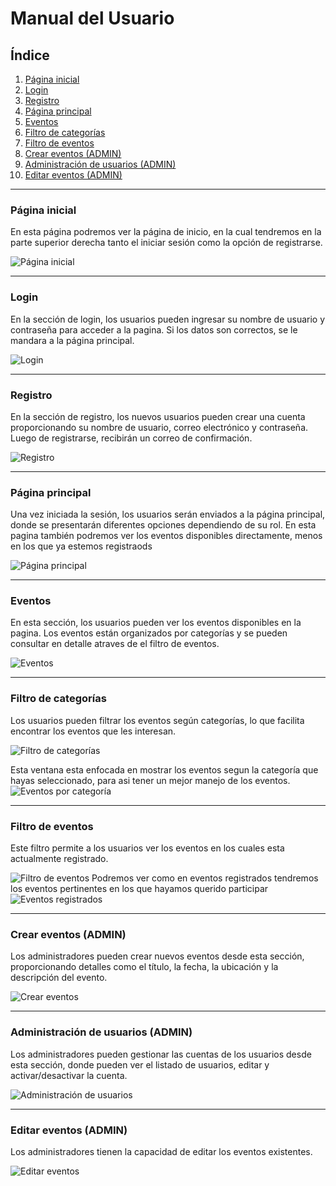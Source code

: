 # Manual del Usuario

## Índice
1. [Página inicial](#pagina-inicial)
2. [Login](#login)
3. [Registro](#registro)
4. [Página principal](#pagina-principal)
5. [Eventos](#eventos)
6. [Filtro de categorías](#filtro-de-categorias)
7. [Filtro de eventos](#filtro-de-eventos)
8. [Crear eventos (ADMIN)](#crear-eventos-admin)
9. [Administración de usuarios (ADMIN)](#administracion-de-usuarios-admin)
10. [Editar eventos (ADMIN)](#editar-eventos-admin)

---

### Página inicial
En esta página podremos ver la página de inicio, en la cual tendremos en la parte superior derecha tanto el iniciar sesión como la opción de registrarse.

![Página inicial](images/pagina%20inicial.png)

---

### Login
En la sección de login, los usuarios pueden ingresar su nombre de usuario y contraseña para acceder a la pagina. Si los datos son correctos, se le mandara a la página principal.

![Login](images/inicio%20de%20sesion.png)

---

### Registro
En la sección de registro, los nuevos usuarios pueden crear una cuenta proporcionando su nombre de usuario, correo electrónico y contraseña. Luego de registrarse, recibirán un correo de confirmación.

![Registro](images/Registrarse.png)

---

### Página principal
Una vez iniciada la sesión, los usuarios serán enviados a la página principal, donde se presentarán diferentes opciones dependiendo de su rol. En esta pagina también podremos ver los eventos disponibles directamente, menos en los que ya estemos registraods 

![Página principal](images/pagina%20principal.png)

---

### Eventos
En esta sección, los usuarios pueden ver los eventos disponibles en la pagina. Los eventos están organizados por categorías y se pueden consultar en detalle atraves de el filtro de eventos.

![Eventos](images/eventos.png)

---

### Filtro de categorías
Los usuarios pueden filtrar los eventos según categorías, lo que facilita encontrar los eventos que les interesan.

![Filtro de categorías](images/filtro%20de%20eventos.png)

Esta ventana esta enfocada en mostrar los eventos segun la categoría que hayas seleccionado, para asi tener un mejor manejo de los eventos.
![Eventos por categoría](images/Filtro%20categoria.png)

---

### Filtro de eventos
Este filtro permite a los usuarios ver los eventos en los cuales esta actualmente registrado.

![Filtro de eventos](images/filtro%20de%20eventos.png)
Podremos ver como en eventos registrados tendremos los eventos pertinentes en los que hayamos querido participar
![Eventos registrados](images/eventos%20registrados.jpg)

---

### Crear eventos (ADMIN)
Los administradores pueden crear nuevos eventos desde esta sección, proporcionando detalles como el título, la fecha, la ubicación y la descripción del evento.

![Crear eventos](images/crear%20evento.png)

---

### Administración de usuarios (ADMIN)
Los administradores pueden gestionar las cuentas de los usuarios desde esta sección, donde pueden ver el listado de usuarios, editar y activar/desactivar la cuenta.

![Administración de usuarios](images/administracion%20de%20usuarios.png)

---

### Editar eventos (ADMIN)
Los administradores tienen la capacidad de editar los eventos existentes.

![Editar eventos](images/Editar%20evento.png)
